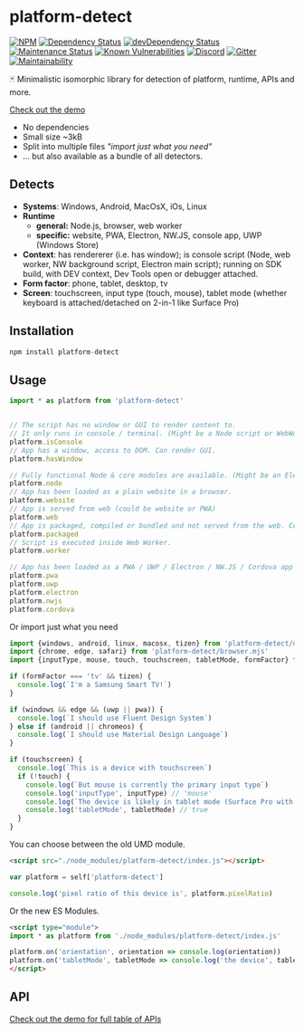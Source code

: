 # platform-detect

[![NPM](https://img.shields.io/npm/v/platform-detect.svg)](https://www.npmjs.com/package/platform-detect)
[![Dependency Status](https://david-dm.org/MikeKovarik/platform-detect.svg)](https://david-dm.org/MikeKovarik/platform-detect)
[![devDependency Status](https://david-dm.org/MikeKovarik/platform-detect/dev-status.svg)](https://david-dm.org/MikeKovarik/platform-detect#info=devDependencies)
[![Maintenance Status](http://img.shields.io/badge/status-maintained-brightgreen.svg)](https://github.com/MikeKovarik/platform-detect/pulse)
[![Known Vulnerabilities](https://snyk.io/test/github/MikeKovarik/platform-detect/badge.svg)](https://snyk.io/test/github/MikeKovarik/platform-detect)
[![Discord](https://img.shields.io/discord/419198557363634178.svg)](https://discord.gg/v2mUmeD)
[![Gitter](https://badges.gitter.im/MikeKovarik/platform-detect.svg)](https://gitter.im/MikeKovarik/platform-detect?utm_source=badge&utm_medium=badge&utm_campaign=pr-badge&utm_content=badge)
[![Maintainability](https://api.codeclimate.com/v1/badges/f4c0ee405c46126d6325/maintainability)](https://codeclimate.com/github/MikeKovarik/platform-detect/maintainability)

🃏 Minimalistic isomorphic library for detection of platform, runtime, APIs and more.

[Check out the demo](http://htmlpreview.github.io/?https://github.com/MikeKovarik/platform-detect/blob/master/example.html)

* No dependencies
* Small size ~3kB
* Split into multiple files *"import just what you need"*
* ... but also available as a bundle of all detectors.

## Detects

* **Systems**: Windows, Android, MacOsX, iOs, Linux
* **Runtime**
  * **general:** Node.js, browser, web worker
  * **specific:** website, PWA, Electron, NW.JS, console app, UWP (Windows Store)
* **Context**: has rendererer (i.e. has window); is console script (Node, web worker, NW background script, Electron main script); running on SDK build, with DEV context, Dev Tools open or debugger attached.
* **Form factor**: phone, tablet, desktop, tv
* **Screen**: touchscreen, input type (touch, mouse), tablet mode (whether keyboard is attached/detached on 2-in-1 like Surface Pro)


## Installation

```js
npm install platform-detect
```

## Usage

```js
import * as platform from 'platform-detect'


// The script has no window or GUI to render content to.
// It only runs in console / terminal. (Might be a Node script or WebWorker)
platform.isConsole
// App has a window, access to DOM. Can render GUI.
platform.hasWindow

// Fully functional Node & core modules are available. (Might be an Electron / NWJ.JS app or a good old Node console script)
platform.node
// App has been loaded as a plain website in a browser.
platform.website
// App is served from web (could be website or PWA)
platform.web
// App is packaged, compiled or bundled and not served from the web. Could be UWP, Electron, NW.JS, Chrome App, Cordova, etc...
platform.packaged
// Script is executed inside Web Worker.
platform.worker

// App has been loaded as a PWA / UWP / Electron / NW.JS / Cordova app
platform.pwa
platform.uwp
platform.electron
platform.nwjs
platform.cordova
```

Or import just what you need

```js
import {windows, android, linux, macosx, tizen} from 'platform-detect/os.mjs'
import {chrome, edge, safari} from 'platform-detect/browser.mjs'
import {inputType, mouse, touch, touchscreen, tabletMode, formFactor} from 'platform-detect/formfactor.mjs'

if (formFactor === 'tv' && tizen) {
  console.log(`I'm a Samsung Smart TV!`)
}

if (windows && edge && (uwp || pwa)) {
  console.log(`I should use Fluent Design System`)
} else if (android || chromeos) {
  console.log(`I should use Material Design Language`)
}

if (touchscreen) {
  console.log(`This is a device with touchscreen`)
  if (!touch) {
    console.log(`But mouse is currently the primary input type`)
    console.log('inputType', inputType) // 'mouse'
    console.log(`The device is likely in tablet mode (Surface Pro with attached keyboard)`)
    console.log('tabletMode', tabletMode) // true
  }
}

```

You can choose between the old UMD module.

```html
<script src="./node_modules/platform-detect/index.js"></script>
```
```js
var platform = self['platform-detect']

console.log('pixel ratio of this device is', platform.pixelRatio)
```

Or the new ES Modules.

```html
<script type="module">
import * as platform from './node_modules/platform-detect/index.js'

platform.on('orientation', orientation => console.log(orientation))
platform.on('tabletMode', tabletMode => console.log('the device', tabletMode ? 'entered' : 'left', 'tablet mode'))
</script>
```

## API

[Check out the demo for full table of APIs](http://htmlpreview.github.io/?https://github.com/MikeKovarik/platform-detect/blob/master/example.html)